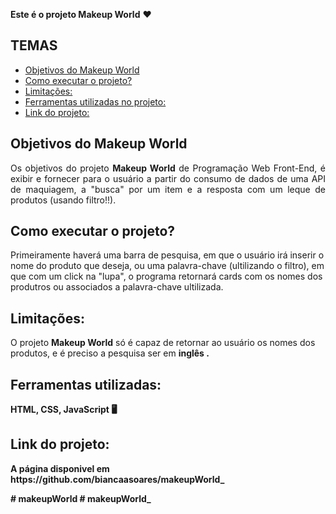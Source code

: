 
<p> <strong>Este é o projeto Makeup World</strong> ❤️ </p>

## TEMAS
- [Objetivos do Makeup World](#objetivos)
- [Como executar o projeto?](#como-executar)
- [Limitações:](#limitações)
- [Ferramentas utilizadas no projeto:](#ferramentas-utilizadas)
- [Link do projeto:](#link-projeto)

## Objetivos do Makeup World
<p align="justify"> Os objetivos do projeto <strong>Makeup World</strong> de Programação Web Front-End, é exibir e fornecer para o usuário a partir do consumo de dados de uma API de maquiagem, a "busca" por um item e a resposta com um leque de produtos (usando filtro!!). </p>


## Como executar o projeto?
<p> Primeiramente haverá uma barra de pesquisa, em que o usuário irá inserir o nome do produto que deseja, ou uma palavra-chave (ultilizando o filtro), em que com um click na "lupa", o programa retornará cards com os nomes dos produtros ou associados a palavra-chave ultilizada. </p>

## Limitações:
<p> O projeto <strong>Makeup World</strong> só é capaz de retornar ao usuário os nomes dos produtos, e é preciso a  pesquisa ser em <strong> inglês <strong>.</p>


## Ferramentas utilizadas:
<p> <strong> HTML, CSS, JavaScript</strong> 🖥️ </p> 



## Link do projeto:

<p>A página disponivel em <a>https://github.com/biancaasoares/makeupWorld_</a></p>
# makeupWorld
# makeupWorld_

